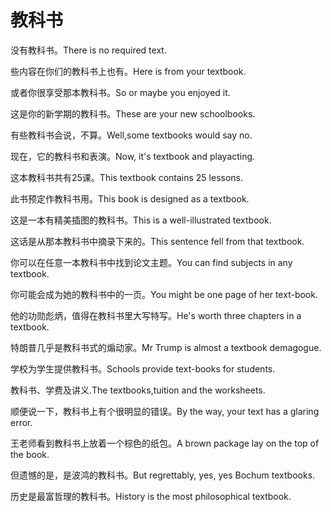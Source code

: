 # 教科书

<p><span class="chinese">没有教科书。</span><span class="english">There is no required text.</span></p>

<p><span class="chinese">些内容在你们的教科书上也有。</span><span class="english">Here is from your textbook.</span></p>

<p><span class="chinese">或者你很享受那本教科书。</span><span class="english">So or maybe you enjoyed it.</span></p>

<p><span class="chinese">这是你的新学期的教科书。</span><span class="english">These are your new schoolbooks.</span></p>

<p><span class="chinese">有些教科书会说，不算。</span><span class="english">Well,some textbooks would say no.</span></p>

<p><span class="chinese">现在，它的教科书和表演。</span><span class="english">Now, it's textbook and playacting.</span></p>

<p><span class="chinese">这本教科书共有25课。</span><span class="english">This textbook contains 25 lessons.</span></p>

<p><span class="chinese">此书预定作教科书用。</span><span class="english">This book is designed as a textbook.</span></p>

<p><span class="chinese">这是一本有精美插图的教科书。</span><span class="english">This is a well-illustrated textbook.</span></p>

<p><span class="chinese">这话是从那本教科书中摘录下来的。</span><span class="english">This sentence fell from that textbook.</span></p>

<p><span class="chinese">你可以在任意一本教科书中找到论文主题。</span><span class="english">You can find subjects in any textbook.</span></p>

<p><span class="chinese">你可能会成为她的教科书中的一页。</span><span class="english">You might be one page of her text-book.</span></p>

<p><span class="chinese">他的功勋彪炳，值得在教科书里大写特写。</span><span class="english">He's worth three chapters in a textbook.</span></p>

<p><span class="chinese">特朗普几乎是教科书式的煽动家。</span><span class="english">Mr Trump is almost a textbook demagogue.</span></p>

<p><span class="chinese">学校为学生提供教科书。</span><span class="english">Schools provide text-books for students.</span></p>

<p><span class="chinese">教科书、学费及讲义.</span><span class="english">The textbooks,tuition and the worksheets.</span></p>

<p><span class="chinese">顺便说一下，教科书上有个很明显的错误。</span><span class="english">By the way, your text has a glaring error.</span></p>

<p><span class="chinese">王老师看到教科书上放着一个棕色的纸包。</span><span class="english">A brown package lay on the top of the book.</span></p>

<p><span class="chinese">但遗憾的是，是波鸿的教科书。</span><span class="english">But regrettably, yes, yes Bochum textbooks.</span></p>

<p><span class="chinese">历史是最富哲理的教科书。</span><span class="english">History is the most philosophical textbook.</span></p>

